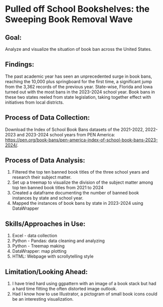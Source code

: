 # Pulled off School Bookshelves: the Sweeping Book Removal Wave

## Goal:
Analyze and visualize the situation of book ban across the United States.

## Findings:
The past academic year has seen an unprecedented surge in book bans, reaching the 10,000 plus springboard for the first time, a significant jump from the 3,362 records of the previous year. State-wise, Florida and Iowa turned out with the most bans in the 2023-2024 school year. Book bans in these two states reeled from state legislation, taking together effect with initiatives from local districts. 

## Process of Data Collection:
Download the Index of School Book Bans datasets of the 2021-2022, 2022-2023 and 2023-2024 school years from PEN America: https://pen.org/book-bans/pen-america-index-of-school-book-bans-2023-2024/.
   
## Process of Data Analysis:
1. Filtered the top ten banned book titles of the three school years and research their subject matter.
2. Set up a treemap to visualize the division of the subject matter among top ten banned book titles from 2021 to 2024
3. Created a dataframe documenting the number of banned book instances by state and school year.
4. Mapped the instances of book bans by state in 2023-2024 using DataWrapper

## Skills/Approaches in Use:
1. Excel - data collection
2. Python - Pandas: data cleaning and analyzing
3. Python - Treemap making
4. DataWrapper: map plotting
5. HTML: Webpage with scrollytelling style

## Limitation/Looking Ahead:
1. I have tried hard using ggpattern with an image of a book stack but had a hard time fitting the often distorted image outlook.
2. Had I know how to use Illustrator, a pictogram of small book icons could be an interesting visualization. 
